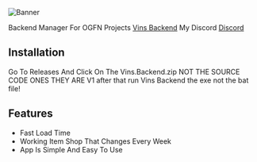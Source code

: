 ![Banner](https://i.imgur.com/1GSS31B_d.webp?maxwidth=760&fidelity=grand)

Backend Manager For OGFN Projects [Vins Backend](https://github.com/vin-2-real/Vins-Backend/releases/tag/1.4.0)
My Discord [Discord](https://discord.gg/CYvH9Tak2X)

## Installation

Go To Releases And Click On The Vins.Backend.zip
NOT THE SOURCE CODE ONES THEY ARE V1 after that run Vins Backend the exe not the bat file!

## Features

- Fast Load Time
- Working Item Shop That Changes Every Week 
- App Is Simple And Easy To Use
